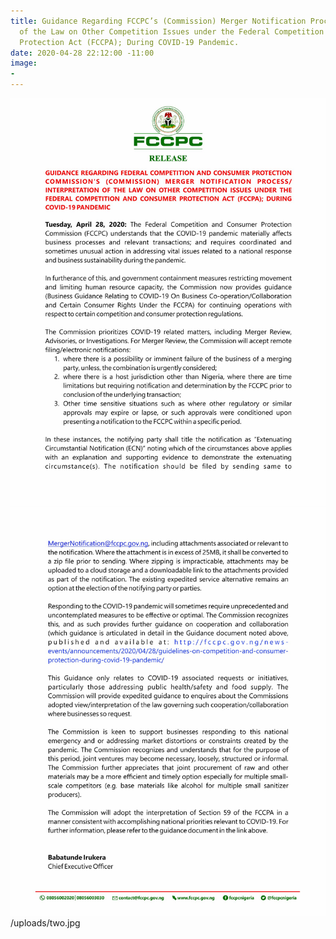 ```yaml
---
title: Guidance Regarding FCCPC’s (Commission) Merger Notification Process/ Interpretation
  of the Law on Other Competition Issues under the Federal Competition and Consumer
  Protection Act (FCCPA); During COVID-19 Pandemic.
date: 2020-04-28 22:12:00 -11:00
image:
- 
---
```


![one-8910d7.jpg](/uploads/one-8910d7.jpg)
![two.jpg](/uploads/two.jpg)
/uploads/two.jpg